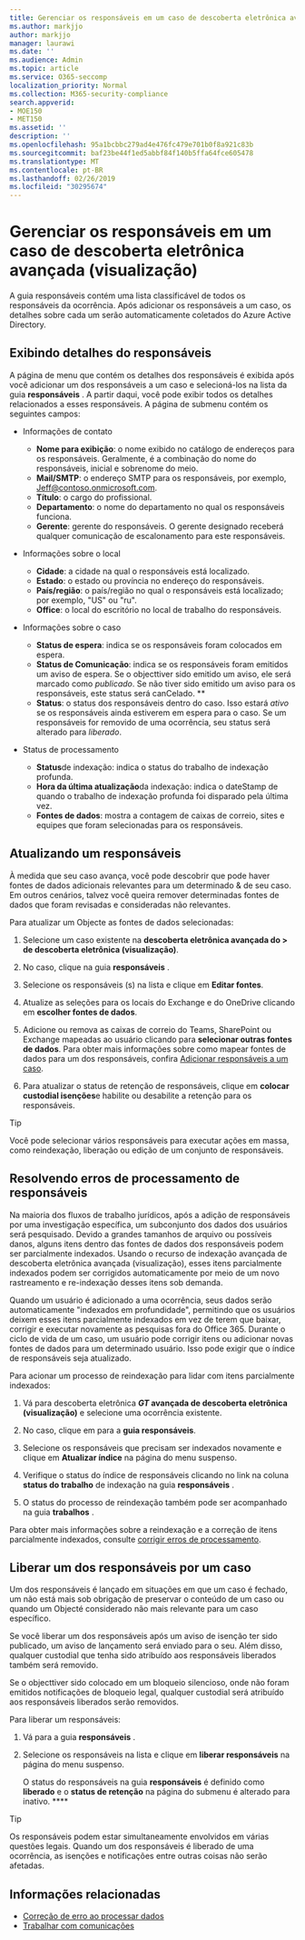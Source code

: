 ```yaml
---
title: Gerenciar os responsáveis em um caso de descoberta eletrônica avançada (visualização)
ms.author: markjjo
author: markjjo
manager: laurawi
ms.date: ''
ms.audience: Admin
ms.topic: article
ms.service: O365-seccomp
localization_priority: Normal
ms.collection: M365-security-compliance
search.appverid:
- MOE150
- MET150
ms.assetid: ''
description: ''
ms.openlocfilehash: 95a1bcbbc279ad4e476fc479e701b0f8a921c83b
ms.sourcegitcommit: baf23be44f1ed5abbf84f140b5ffa64fce605478
ms.translationtype: MT
ms.contentlocale: pt-BR
ms.lasthandoff: 02/26/2019
ms.locfileid: "30295674"
---
```

# <a name="manage-custodians-in-an-advanced-ediscovery-preview-case"></a>Gerenciar os responsáveis em um caso de descoberta eletrônica avançada (visualização)

A guia responsáveis contém uma lista classificável de todos os responsáveis da ocorrência. Após adicionar os responsáveis a um caso, os detalhes sobre cada um serão automaticamente coletados do Azure Active Directory.

## <a name="viewing-custodian-details"></a>Exibindo detalhes do responsáveis

A página de menu que contém os detalhes dos responsáveis é exibida após você adicionar um dos responsáveis a um caso e selecioná-los na lista da guia **responsáveis** . A partir daqui, você pode exibir todos os detalhes relacionados a esses responsáveis. A página de submenu contém os seguintes campos:

- Informações de contato

  - **Nome para exibição**: o nome exibido no catálogo de endereços para os responsáveis. Geralmente, é a combinação do nome do responsáveis, inicial e sobrenome do meio.
  - **Mail/SMTP**: o endereço SMTP para os responsáveis, por exemplo, Jeff@contoso.onmicrosoft.com.  
  - **Título**: o cargo do profissional.
  - **Departamento**: o nome do departamento no qual os responsáveis funciona.
  - **Gerente**: gerente do responsáveis. O gerente designado receberá qualquer comunicação de escalonamento para este responsáveis.
  
- Informações sobre o local

  - **Cidade**: a cidade na qual o responsáveis está localizado.
  - **Estado**: o estado ou província no endereço do responsáveis.
  - **País/região**: o país/região no qual o responsáveis está localizado; por exemplo, "US" ou "ru".
  - **Office**: o local do escritório no local de trabalho do responsáveis.

- Informações sobre o caso

  - **Status de espera**: indica se os responsáveis foram colocados em espera. 
  - **Status de Comunicação**: indica se os responsáveis foram emitidos um aviso de espera. Se o objecttiver sido emitido um aviso, ele será marcado como *publicado*. Se não tiver sido emitido um aviso para os responsáveis, este status será canCelado. ** 
  - **Status**: o status dos responsáveis dentro do caso. Isso estará *ativo* se os responsáveis ainda estiverem em espera para o caso. Se um responsáveis for removido de uma ocorrência, seu status será alterado para *liberado*. 

- Status de processamento

  - **Status**de indexação: indica o status do trabalho de indexação profunda.  
  - **Hora da última atualização**da indexação: indica o dateStamp de quando o trabalho de indexação profunda foi disparado pela última vez.
  - **Fontes de dados**: mostra a contagem de caixas de correio, sites e equipes que foram selecionadas para os responsáveis.

## <a name="updating-a-custodian"></a>Atualizando um responsáveis

À medida que seu caso avança, você pode descobrir que pode haver fontes de dados adicionais relevantes para um determinado & de seu caso. Em outros cenários, talvez você queira remover determinadas fontes de dados que foram revisadas e consideradas não relevantes.

Para atualizar um Objecte as fontes de dados selecionadas:

1. Selecione um caso existente na **descoberta eletrônica avançada do > de descoberta eletrônica (visualização)**.
  
2. No caso, clique na guia **responsáveis** .
  
3. Selecione os responsáveis (s) na lista e clique em **Editar fontes**.
  
4. Atualize as seleções para os locais do Exchange e do OneDrive clicando em **escolher fontes de dados**.
  
5. Adicione ou remova as caixas de correio do Teams, SharePoint ou Exchange mapeadas ao usuário clicando para **selecionar outras fontes de dados**. Para obter mais informações sobre como mapear fontes de dados para um dos responsáveis, confira [Adicionar responsáveis a um caso](add-custodians-to-case.md).
  
6. Para atualizar o status de retenção de responsáveis, clique em **colocar custodial isenções**e habilite ou desabilite a retenção para os responsáveis.

> [!TIP]
> Você pode selecionar vários responsáveis para executar ações em massa, como reindexação, liberação ou edição de um conjunto de responsáveis.

## <a name="resolving-custodian-processing-errors"></a>Resolvendo erros de processamento de responsáveis

Na maioria dos fluxos de trabalho jurídicos, após a adição de responsáveis por uma investigação específica, um subconjunto dos dados dos usuários será pesquisado. Devido a grandes tamanhos de arquivo ou possíveis danos, alguns itens dentro das fontes de dados dos responsáveis podem ser parcialmente indexados. Usando o recurso de indexação avançada de descoberta eletrônica avançada (visualização), esses itens parcialmente indexados podem ser corrigidos automaticamente por meio de um novo rastreamento e re-indexação desses itens sob demanda. 

Quando um usuário é adicionado a uma ocorrência, seus dados serão automaticamente "indexados em profundidade", permitindo que os usuários deixem esses itens parcialmente indexados em vez de terem que baixar, corrigir e executar novamente as pesquisas fora do Office 365. Durante o ciclo de vida de um caso, um usuário pode corrigir itens ou adicionar novas fontes de dados para um determinado usuário. Isso pode exigir que o índice de responsáveis seja atualizado. 

Para acionar um processo de reindexação para lidar com itens parcialmente indexados:

1. Vá para descoberta eletrônica **_GT_ avançada de descoberta eletrônica (visualização)** e selecione uma ocorrência existente.

2. No caso, clique em para a **guia responsáveis**. 

3. Selecione os responsáveis que precisam ser indexados novamente e clique em **Atualizar índice** na página do menu suspenso.

4. Verifique o status do índice de responsáveis clicando no link na coluna **status do trabalho** de indexação na guia **responsáveis** .  

5. O status do processo de reindexação também pode ser acompanhado na guia **trabalhos** .

Para obter mais informações sobre a reindexação e a correção de itens parcialmente indexados, consulte [corrigir erros de processamento](processing-data-for-case.md).

## <a name="releasing-a-custodian-from-a-case"></a>Liberar um dos responsáveis por um caso

Um dos responsáveis é lançado em situações em que um caso é fechado, um não está mais sob obrigação de preservar o conteúdo de um caso ou quando um Objecté considerado não mais relevante para um caso específico. 

Se você liberar um dos responsáveis após um aviso de isenção ter sido publicado, um aviso de lançamento será enviado para o seu. Além disso, qualquer custodial que tenha sido atribuído aos responsáveis liberados também será removido.

Se o objecttiver sido colocado em um bloqueio silencioso, onde não foram emitidos notificações de bloqueio legal, qualquer custodial será atribuído aos responsáveis liberados serão removidos.  

Para liberar um responsáveis: 

1.  Vá para a guia **responsáveis** .

2.  Selecione os responsáveis na lista e clique em **liberar responsáveis** na página do menu suspenso.

    O status do responsáveis na guia **responsáveis** é definido como **liberado** e o **status de retenção** na página do submenu é alterado para inativo. **** 

> [!TIP]
> Os responsáveis podem estar simultaneamente envolvidos em várias questões legais. Quando um dos responsáveis é liberado de uma ocorrência, as isenções e notificações entre outras coisas não serão afetadas.

## <a name="related-information"></a>Informações relacionadas

 - [Correção de erro ao processar dados](error-remediation.md) 
- [Trabalhar com comunicações](managing-custodian-communications.md)
